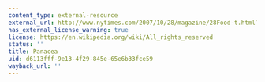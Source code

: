 ```yaml
---
content_type: external-resource
external_url: http://www.nytimes.com/2007/10/28/magazine/28Food-t.html?pagewanted=all
has_external_license_warning: true
license: https://en.wikipedia.org/wiki/All_rights_reserved
status: ''
title: Panacea
uid: d6113fff-9e13-4f29-845e-65e6b33fce59
wayback_url: ''
---
```

